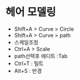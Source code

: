 # 헤어 모델링
- Shift+A > Curve > Circle
- Shift+A > Curve > path
- 스케일조정
- Ctrl+A > Scale
- path선택후 에디트 :Tab
- Ctrl+T : 틸트
- Alt+S : 반경
